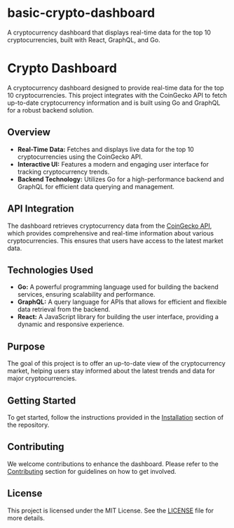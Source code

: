 # basic-crypto-dashboard
A cryptocurrency dashboard that displays real-time data for the top 10 cryptocurrencies, built with React, GraphQL, and Go.

# Crypto Dashboard

A cryptocurrency dashboard designed to provide real-time data for the top 10 cryptocurrencies. This project integrates with the CoinGecko API to fetch up-to-date cryptocurrency information and is built using Go and GraphQL for a robust backend solution.

## Overview

- **Real-Time Data:** Fetches and displays live data for the top 10 cryptocurrencies using the CoinGecko API.
- **Interactive UI:** Features a modern and engaging user interface for tracking cryptocurrency trends.
- **Backend Technology:** Utilizes Go for a high-performance backend and GraphQL for efficient data querying and management.

## API Integration

The dashboard retrieves cryptocurrency data from the [CoinGecko API](https://coingecko.com), which provides comprehensive and real-time information about various cryptocurrencies. This ensures that users have access to the latest market data.

## Technologies Used

- **Go:** A powerful programming language used for building the backend services, ensuring scalability and performance.
- **GraphQL:** A query language for APIs that allows for efficient and flexible data retrieval from the backend.
- **React:** A JavaScript library for building the user interface, providing a dynamic and responsive experience.

## Purpose

The goal of this project is to offer an up-to-date view of the cryptocurrency market, helping users stay informed about the latest trends and data for major cryptocurrencies.

## Getting Started

To get started, follow the instructions provided in the [Installation](#installation) section of the repository.

## Contributing

We welcome contributions to enhance the dashboard. Please refer to the [Contributing](#contributing) section for guidelines on how to get involved.

## License

This project is licensed under the MIT License. See the [LICENSE](LICENSE) file for more details.
